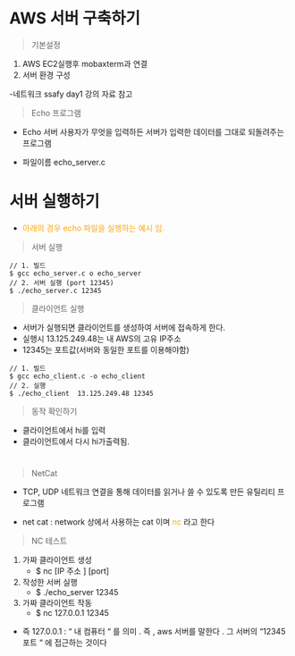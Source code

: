 # AWS 서버 구축하기

> 기본설정
1. AWS EC2실행후 mobaxterm과 연결
2. 서버 환경 구성

-네트워크 ssafy day1 강의 자료 참고
  
> Echo 프로그램

- Echo 서버 사용자가 무엇을 입력하든 서버가 입력한 데이터를 그대로 되돌려주는 프로그램

- 파일이름 echo_server.c

# 서버 실행하기

- <span style="color:orange">아래의 경우 echo 파일을 실행하는 예시 임.</span> 

> 서버 실행

```
// 1. 빌드
$ gcc echo_server.c o echo_server
// 2. 서버 실행 (port 12345)
$ ./echo_server.c 12345
```
> 클라이언트 실행
- 서버가 실행되면 클라이언트를 생성하여 서버에 접속하게 한다.
- 실행시 13.125.249.48는 내 AWS의 고유 IP주소
- 12345는 포트값(서버와 동일한 포트를 이용해야함) 
```
// 1. 빌드
$ gcc echo_client.c -o echo_client
// 2. 실행 
$ ./echo_client  13.125.249.48 12345
```
> 동작 확인하기 

- 클라이언트에서 hi를 입력
- 클라이언트에서 다시 hi가출력됨.


# 

> NetCat 
- TCP, UDP 네트워크 연결을 통해 데이터를 읽거나 쓸 수 있도록 만든 유틸리티 프로그램

- net cat : network 상에서 사용하는 cat 이며 <span style="color:orange">nc </span> 라고 한다

> NC 테스트

1. 가짜 클라이언트 생성 
   -  $ nc [IP 주소 ] [port]
2. 작성한 서버 실행 
   -  $ ./echo_server 12345
3. 가짜 클라이언트 작동
    - $ nc 127.0.0.1 12345
- 즉 127.0.0.1 : “ 내 컴퓨터 “ 를 의미 . 즉 , aws 서버를 말한다 . 그 서버의 “12345 포트 “ 에 접근하는 것이다


